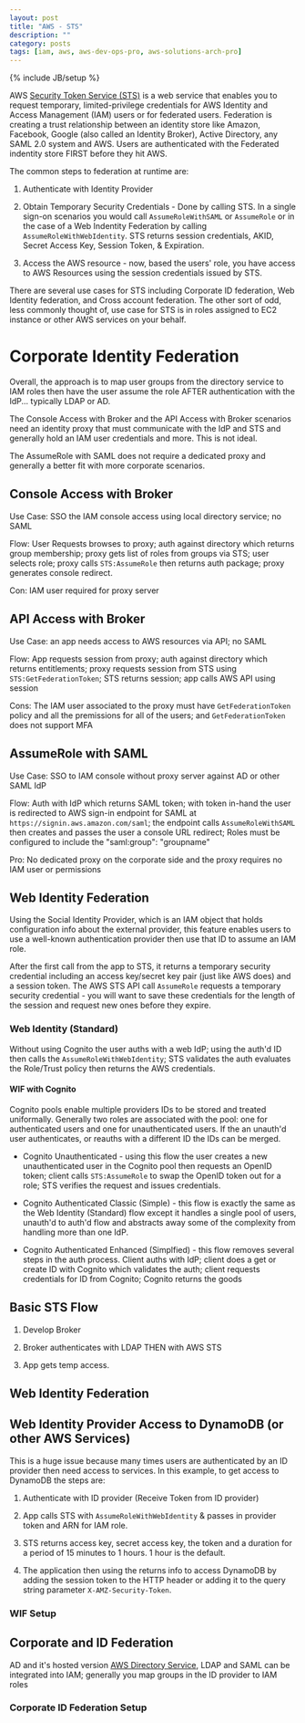 ```yaml
---
layout: post
title: "AWS - STS"
description: ""
category: posts
tags: [iam, aws, aws-dev-ops-pro, aws-solutions-arch-pro]
---
```

{% include JB/setup %}

AWS [Security Token Service (STS)](http://docs.aws.amazon.com/STS/latest/APIReference/Welcome.html) is a web service that enables you to request temporary, limited-privilege credentials for AWS Identity and Access Management (IAM) users or for federated users. Federation is creating a trust relationship between an identity store like Amazon, Facebook, Google (also called an Identity Broker), Active Directory, any SAML 2.0 system and AWS. Users are authenticated with the Federated indentity store FIRST before they hit AWS. 

The common steps to federation at runtime are:

1. Authenticate with Identity Provider 

2. Obtain Temporary Security Credentials - Done by calling STS. In a single sign-on scenarios you would call `AssumeRoleWithSAML` or `AssumeRole` or in the case of a Web Indentity Federation by calling `AssumeRoleWithWebIdentity`. STS returns session credentials, AKID, Secret Access Key, Session Token, &amp; Expiration.

3. Access the AWS resource - now, based the users' role, you have access to AWS Resources using the session credentials issued by STS.

There are several use cases for STS including Corporate ID federation, Web Identity federation, and Cross account federation. The other sort of odd, less commonly thought of, use case for STS is in roles assigned to EC2 instance or other AWS services on your behalf.

# Corporate Identity Federation

Overall, the approach is to map user groups from the directory service to IAM roles then have the user assume the role AFTER authentication with the IdP... typically LDAP or AD.

The Console Access with Broker and the API Access with Broker scenarios need an identity proxy that must communicate with the IdP and STS and generally hold an IAM user credentials and more. This is not ideal.

The AssumeRole with SAML does not require a dedicated proxy and generally a better fit with more corporate scenarios. 

## Console Access with Broker

Use Case: SSO the IAM console access using local directory service; no SAML 

Flow: User Requests browses to proxy; auth against directory which returns group membership; proxy gets list of roles from groups via STS; user selects role; proxy calls `STS:AssumeRole` then returns auth package; proxy generates console redirect.

Con: IAM user required for proxy server 

## API Access with Broker

Use Case: an app needs access to AWS resources via API; no SAML

Flow: App requests session from proxy; auth against directory which returns entitlements; proxy requests session from STS using `STS:GetFederationToken`; STS returns session; app calls AWS API using session

Cons: The IAM user associated to the proxy must have `GetFederationToken` policy and all the premissions for all of the users; and `GetFederationToken` does not support MFA 

## AssumeRole with SAML

Use Case: SSO to IAM console without proxy server against AD or other SAML IdP

Flow: Auth with IdP which returns SAML token; with token in-hand the user is redirected to AWS sign-in endpoint for SAML at `https://signin.aws.amazon.com/saml`; the endpoint calls `AssumeRoleWithSAML` then creates and passes the user a console URL redirect; Roles must be configured to include the "saml:group": "groupname"

Pro: No dedicated proxy on the corporate side and the proxy requires no IAM user or permissions

## Web Identity Federation

Using the Social Identity Provider, which is an IAM object that holds configuration info about the external provider, this feature enables users to use a well-known authentication provider then use that ID to assume an IAM role. 

After the first call from the app to STS, it returns a temporary security credential including an access key/secret key pair (just like AWS does) and a session token. The AWS STS API call `AssumeRole` requests a temporary security credential - you will want to save these credentials for the length of the session and request new ones before they expire.

### Web Identity (Standard)

Without using Cognito the user auths with a web IdP; using the auth'd ID then calls the `AssumeRoleWithWebIdentity`; STS validates the auth evaluates the Role/Trust policy then returns the AWS credentials. 

#### WIF with Cognito 

Cognito pools enable multiple providers IDs to be stored and treated uniformally. Generally two roles are associated with the pool: one for authenticated users and one for unauthenticated users. If the an unauth'd user authenticates, or reauths with a different ID the IDs can be merged.

- Cognito Unauthenticated - using this flow the user creates a new unauthenticated user in the Cognito pool then requests an OpenID token; client calls `STS:AssumeRole` to swap the OpenID token out for a role; STS verifies the request and issues credentials. 

- Cognito Authenticated Classic (Simple) - this flow is exactly the same as the Web Identity (Standard) flow except it handles a single pool of users, unauth'd to auth'd flow and abstracts away some of the complexity from handling more than one IdP. 

- Cognito Authenticated Enhanced (Simplfied) - this flow removes several steps in the auth process. Client auths with IdP; client does a get or create ID with Cognito which validates the auth; client requests credentials for ID from Cognito; Cognito returns the goods




## Basic STS Flow

1. Develop Broker

2. Broker authenticates with LDAP THEN with AWS STS

3. App gets temp access.

## Web Identity Federation



## Web Identity Provider Access to DynamoDB (or other AWS Services)

This is a huge issue because many times users are authenticated by an ID provider then need access to services. In this example, to get access to DynamoDB the steps are:

1. Authenticate with ID provider (Receive Token from ID provider)

3. App calls STS with `AssumeRoleWithWebIdentity` &amp; passes in provider token and ARN for IAM role.

4. STS returns access key, secret access key, the token and a duration for a period of 15 minutes to 1 hours. 1 hour is the default.

5. The application then using the returns info to access DynamoDB by adding the session token to the HTTP header or adding it to the query string parameter `X-AMZ-Security-Token`.

### WIF Setup



## Corporate and ID Federation

AD and it's hosted version [AWS Directory Service](https://aws.amazon.com/directoryservice/), LDAP and SAML can be integrated into IAM; generally you map groups in the ID provider to IAM roles

### Corporate ID Federation Setup




